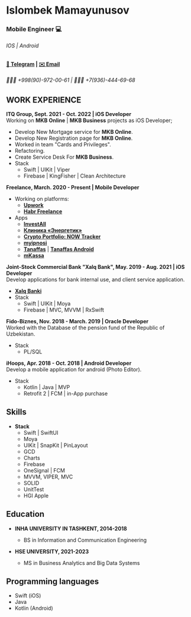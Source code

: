 # Islombek Mamayunusov
### Mobile Engineer 💻
######  IOS | Android
#### [💬 Telegram](https://t.me/Takhirovich_I) | [✉️ Email](mailto:i.takhirovich@gmail.com)
###### 📱🇺🇿 +998(90)-972-00-61 | 📱🇷🇺 +7(936)-444-69-68

## WORK EXPERIENCE
__ITQ Group, Sept. 2021 - Oct. 2022 | iOS Developer__<br>
Working on __MKB Online__ | __MKB Business__ projects as iOS Developer;
* Develop New Mortgage service for __MKB Online__.
* Develop New Registration page for __MKB Online__.
* Worked in team "Cards and Privileges". 
* Refactoring. 
* Create Service Desk For __MKB Business__.
* Stack
    - Swift | UIKit | Viper       
    - Firebase | KingFisher | Clean Architecture 


__Freelance, March. 2020 - Present | Mobile Developer__<br>
* Working on platforms: 
  - [__Upwork__](https://www.upwork.com)
  - [__Habr Freelance__](https://freelance.habr.com/)
* Apps
  - [__InvestAll__](https://apps.apple.com/us/app/forescite-pro/id1567589436?l)
  - [__Клиника «Энергетик»__](https://apps.apple.com/us/app/клиника-энергетик/id1568266071)
  - [__Crypto Portfolio: NOW Tracker__](https://apps.apple.com/ru/app/now-tracker-сrypto-portfolio/id1536924823)
  - [__myipnosi__](https://apps.apple.com/ru/app/myipnosi/id1496931849)
  - [__Tanaffas__](https://apps.apple.com/ru/app/tanaffas-تنف-س/id1509077753) | [__Tanaffas Android__](https://play.google.com/store/apps/details?id=uz.mit.tanaffas)
  - [__mKassa__](https://www.mkassa.uz)


__Joint-Stock Commercial Bank "Xalq Bank", May. 2019 - Aug. 2021 | iOS Developer__<br>
Develop applications for bank internal use, and client service application.
* [__Xalq Banki__](https://apps.apple.com/uz/developer/аt-xalq-bank/id1255778154)
* Stack
    - Swift | UIKit | Moya
    - Firebase | MVC, MVVM | RxSwift
   
   
__Fido-Biznes, Nov. 2018 - March. 2019 | Oracle Developer__<br>
Worked with the Database of the pension fund of the Republic of Uzbekistan.
* Stack
    - PL/SQL
 
 
 __iHoops, Apr. 2018 - Oct. 2018 | Android Developer__<br>
Develop a mobile application for android (Photo Editor).
* Stack
    - Kotlin | Java | MVP
    - Retrofit 2 | FCM | in-App purchase

## Skills 
* __Stack__
    - Swift | SwiftUI
    - Moya
    - UIKit | SnapKit | PinLayout
    - GCD
    - Charts
    - Firebase
    - OneSignal | FCM
    - MVVM, VIPER, MVC 
    - SOLID
    - UnitTest
    - HGI Apple
    
## Education
* __INHA UNIVERSITY IN TASHKENT, 2014-2018__
     - BS in Information and Communication Engineering

* __HSE UNIVERSITY, 2021-2023__
    - MS in Business Analytics and Big Data Systems

## Programming languages
* Swift (iOS)
* Java 
* Kotlin (Android)
